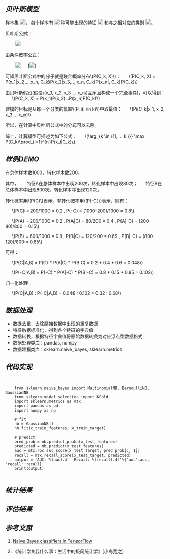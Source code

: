 
## ***贝叶斯模型***
样本集
<img src="https://latex.codecogs.com/gif.latex?$$X$$">，
每个样本有
<img src="https://latex.codecogs.com/gif.latex?$$n$$">
种可能出现的特征
<img src="https://latex.codecogs.com/gif.latex?$$X_i%20=%20\{x_1,%20x_2,%20x_3%20...%20x_n\}$$">
和与之相对应的类别
<img src="https://latex.codecogs.com/gif.latex?$$C_i(i%20\in%20k)$$">。

贝叶斯公式：

&ensp;&ensp;&ensp;&ensp;
<img src="https://latex.codecogs.com/gif.latex?P(C_k|X)%20=%20\frac{P(C_k)P(X|C_k)}{P(X)}">

由条件概率公式：

&ensp;&ensp;&ensp;&ensp;
<img src="https://latex.codecogs.com/gif.latex?(P(A|B)=\frac{P(AB)}{P(B)}">
&ensp;&ensp;
[<img src="https://latex.codecogs.com/gif.latex?P(AB)=P(A|B)\cdot{P(B)}=P(B|A)\cdot{P(A)}">]

可知贝叶斯公式中的分子就是联合概率分布\\(P(C_k, X)\\)：
&ensp;&ensp;&ensp;\\(P(C_k, X) = P(x_1|x_2,...,x_n, C_k)P(x_2|x_3,...,x_n, C_k)P(x_n|, C_k)P(C_k)\\)

由贝叶斯假设(假设\\(x_1, x_2, x_3 ... x_n\\)互斥且构成一个完全事件)，可以得到：
&ensp;&ensp;&ensp;\\(P(C_k, X) = P(x_1)P(x_2)...P(x_n)P(C_k)\\)

建模的目标是从每一个分类的概率\\(P_i(i \in k)\\)中取最值：
&ensp;&ensp;&ensp;\\(Pi(C_k|x_1, x_2, x_3 ... x_n)\\)

所以，在计算中贝叶斯公式中的分母可以去除。

综上，计算模型可描述为如下公式：
&ensp;&ensp;&ensp;\\(\arg_{k \in \\{1, ... k \\}} \max P(C_k)\prod\_{i=1}^{n}P(x_i|C_k)\\)

## ***样例DEMO***

有总体样本数1000，转化样本数200。

其中，
&ensp;&ensp;&ensp;特征A在总体样本中出现200次，转化样本中出现80次；
&ensp;&ensp;&ensp;特征B在总体样本中出现800次，转化样本中出现120次。

转化概率用\\(P(C)\\)表示，非转化概率用\\(P(-C)\\)表示，则有：

&ensp;&ensp;&ensp;\\(P(C) = 200/1000 = 0.2 , P(-C) = (1000-200)/1000 = 0.8\\)

&ensp;&ensp;&ensp;\\(P(A) = 200/1000 = 0.2 , P(A|C) = 80/200 = 0.4 , P(A|-C) = (200-80)/800 = 0.15\\)

&ensp;&ensp;&ensp;\\(P(B) = 600/1000 = 0.8 , P(B|C) = 120/200 = 0.6$ , P(B|-C) = (800-120)/800 = 0.85\\)

可得：

&ensp;&ensp;&ensp;\\(P(C|A,B) = P(C) * P(A|C) * P(B|C) = 0.2 * 0.4 * 0.6 = 0.048\\)

&ensp;&ensp;&ensp;\\(P(-C|A,B) = P(-C) * P(A|-C) * P(B|-C) = 0.8 * 0.15 * 0.85 = 0.102\\)


归一化处理：

&ensp;&ensp;&ensp;\\(P(C|A,B) : P(-C|A,B) = 0.048 : 0.102 = 0.32 : 0.68\\)


## ***数据处理***
+ 数据去重，去除原始数据中出现的重复数据
+ 特征数据标准化，得到各个特征的字典值
+ 数据转换，根据特征字典值将原始数据转换为对应浮点型数据格式
+ 数据处理类库：pandas, numpy
+ 数据建模类库：sklearn.naive_bayes, sklearn.metrics

## ***代码实现***
<pre><code>

	from sklearn.naive_bayes import MultinomialNB, BernoulliNB, GaussianNB
	from sklearn.model_selection import KFold
	import sklearn.metrics as mtx
	import pandas as pd
	import numpy as np

	# fit
	nb = GaussianNB()
	nb.fit(x_train_features, x_train_target)

	# predict
	pred_prob = nb.predict_proba(x_test_features)
	predicted = nb.predict(x_test_features)
	auc = mtx.roc_auc_score(x_test_target, pred_prob[:, 1])
	recall = mtx.recall_score(x_test_target, predicted)
	output = 'AUC: %(auc).4f  Recall: %(recall).4f'%{'auc':auc, 'recall':recall}
	print(output)

</code></pre>


## ***统计结果***


## ***评估结果***


## ***参考文献***
1. [Naive Bayes classifiers in TensorFlow](https://nicolovaligi.com/naive-bayes-tensorflow.html "Naive Bayes classifiers in TensorFlow")

2. 《统计学关我什么事：生活中的极简统计学》[小岛宽之]
